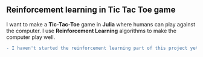## Reinforcement learning in **Tic Tac Toe** game
I want to make a **Tic-Tac-Toe** game in **Julia** where humans can play against the computer.
I use **Reinforcement Learning** algorithms to make the computer play well.
```diff
- I haven't started the reinforcement learning part of this project yet.
```
